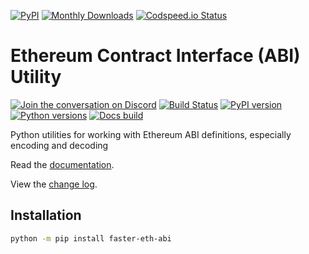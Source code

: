 [![PyPI](https://img.shields.io/pypi/v/faster-eth-abi.svg?logo=Python&logoColor=white)](https://pypi.org/project/faster-eth-abi/)
[![Monthly Downloads](https://img.shields.io/pypi/dm/faster-eth-abi)](https://pypistats.org/packages/faster-eth-abi)
[![Codspeed.io Status](https://img.shields.io/endpoint?url=https://codspeed.io/badge.json)](https://codspeed.io/BobTheBuidler/faster-eth-abi)

# Ethereum Contract Interface (ABI) Utility

[![Join the conversation on Discord](https://img.shields.io/discord/809793915578089484?color=blue&label=chat&logo=discord&logoColor=white)](https://discord.gg/GHryRvPB84)
[![Build Status](https://circleci.com/gh/ethereum/faster-eth-abi.svg?style=shield)](https://circleci.com/gh/ethereum/faster-eth-abi)
[![PyPI version](https://badge.fury.io/py/faster-eth-abi.svg)](https://badge.fury.io/py/faster-eth-abi)
[![Python versions](https://img.shields.io/pypi/pyversions/faster-eth-abi.svg)](https://pypi.python.org/pypi/faster-eth-abi)
[![Docs build](https://readthedocs.org/projects/faster-eth-abi/badge/?version=latest)](https://faster-eth-abi.readthedocs.io/en/latest/?badge=latest)

Python utilities for working with Ethereum ABI definitions, especially encoding and decoding

Read the [documentation](https://faster-eth-abi.readthedocs.io/).

View the [change log](https://faster-eth-abi.readthedocs.io/en/latest/release_notes.html).

## Installation

```sh
python -m pip install faster-eth-abi
```
